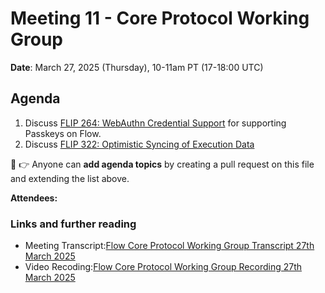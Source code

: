 # Meeting 11 - Core Protocol Working Group

**Date**: March 27, 2025 (Thursday), 10-11am PT (17-18:00 UTC)

## Agenda
1. Discuss [FLIP 264: WebAuthn Credential Support](https://github.com/onflow/flips/pull/320) for supporting Passkeys on Flow.
2. Discuss [FLIP 322: Optimistic Syncing of Execution Data](https://github.com/onflow/flips/pull/323)
   
:pencil: :point_right: Anyone can **add agenda topics** by creating a pull request on this file and extending the list above.

**Attendees:** 

### Links and further reading
- Meeting Transcript:[Flow Core Protocol Working Group Transcript 27th March 2025](https://drive.google.com/file/d/1owthSv6xERpHjHazhQvVpnYb-b3FsxeI/view?usp=sharing)
- Video Recoding:[Flow Core Protocol Working Group Recording  27th March 2025](https://drive.google.com/file/d/1DbAMV12yTqr9danH7KcCgOSPrMfQHCOh/view?usp=sharing)
